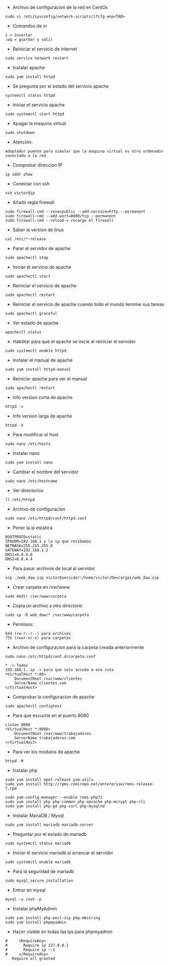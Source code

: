 - Archivo de configuracion de la red en CentOs
```
sudo vi /etc/sysconfig/network-scripts/ifcfg-enp<TAB>
```

- Comandos de vi
```
i = insertar
:wq = guardar y salir
```

- Reiniciar el servicio de internet
```
sudo service network restart
```

- Instalar apache
```
sudo yum install httpd
```

- Se pregunta por el estado del servicio apache
```
systemctl status httpd
```

- Iniciar el servicio apache
```
sudo systemctl start httpd 
```

- Apagar la maquina virtual
```
sudo shutdown 
```

- Atención:
```
Adaptador puente para simular que la maquina virtual es otro ordenador conectado a la red
```

- Comprobar direccion IP
```
ip addr show
```
- Conectar con ssh
```
ssh victor@ip
```
- Añadir regla firewall
```
sudo firewall-cmd --zone=public --add-service=http --permanent  
sudo firewall-cmd --add-port=8080/tcp --permanent
sudo firewall-cmd --reload = recarga el firewall
```

- Saber la version de linux
```
cat /etc/*-release
```

- Parar el servidor de apache
```
sudo apachectl stop 
```

- Iniciar el servicio de apache
```
sudo apachectl start 
```

- Reiniciar el servicio de apache
```
sudo apachectl restart  
```

- Reiniciar el servicio de apache cuando todo el mundo termine sus tareas
```
sudo apachectl graceful
```
- Ver estado de apache 
```
apachectl status 
```

- Habilitar para que el apache se inicie al reiniciar el servidor
```
sudo systemctl enable httpd 
```

- Instalar el manual de apache
```
sudo yum install httpd-manual 
```

- Reiniciar apache para ver el manual
```
sudo apachectl restart 
```

- Info version corta de apache
```
httpd -v 
```

- Info version larga de apache
```
httpd -V 
```

- Para modificar el host
```
sudo nano /etc/hosts 
```

- Instalar nano
```
sudo yum install nano 
```

- Cambiar el nombre del servidor
```
sudo nano /etc/hostname 
```

- Ver directorios
```
ll /etc/httpd 
```

- Archivo de configuracion
```
sudo nano /etc/httpd/conf/httpd.conf 
```

- Poner la ip estatica
```
BOOTPROTO=static
IPADDR=192.168.1 y la ip que recibamos
NETMASK=255.255.255.0
GATEWAY=192.168.1.2
DNS1=8.8.8.8
DNS2=8.8.4.4
```

- Para pasar archivos de local al servidor
```
scp ./web_daw.zip victor@servidor:/home/victor/Descargas/web_daw.zip 
```

- Crear carpeta en /var/www
```
sudo mkdir /var/www/carpeta 
```

- Copia un archivo a otro directorio
```
sudo cp -R web_daw/* /var/www/carpeta 
```

- Permisos:
```
644 (rw-r--r--) para archivos
755 (rwxr-xr-x) para carpetas
```

- Archivo de configuracion para la carpeta creada anteriormente
```
sudo nano /etc/httpd/conf.d/carpeta.conf 
```
```
* -> Todos
192.168.1. ip -> para que solo acceda a esa ruta
<VirtualHost *:80>
    DocumentRoot /var/www/clientes
    ServerName clientes.com
</VirtualHost>
```

- Comprobar la configuracion de apache
```
sudo apachectl configtest 
```

- Para que escuche en el puerto 8080
```
Listen 8080
<VirtualHost *:8080>
    DocumentRoot /var/www/trabajadores
    ServerName trabajadores.com
</VirtualHost>
```

- Para ver los modulos de apache
```
httpd -M 
```

- Instalar php
```
sudo yum install epel-release yum-utils
sudo yum install http://rpms.remirepo.net/enterprise/remi-release-7.rpm

sudo yum-config-manager --enable remi-php72
sudo yum install php php-common php-opcache php-mcrypt php-cli
sudo yum install php-gd php-curl php-mysqlnd
```

- Instalar MariaDB / Mysql
```
sudo yum install mariadb mariadb-server
```

- Preguntar por el estado de mariadb
```
sudo systemctl status mariadb 
```

- Iniciar el servicio mariadb al arrancar el servidor
```
sudo systemctl enable mariadb 
```
- Para la seguridad de mariadb
```
sudo mysql_secure_installation 
```

- Entrar en mysql
```
mysql -u root -p 
```

- Instalar phpMyAdmin
```
sudo yum install php-pecl-zip php-mbstring
sudo yum install phpmyadmin
```
- Hacer visible en todas las ips para phpmyadmin
```
#     <RequireAny>
#       Require ip 127.0.0.1
#       Require ip ::1
#     </RequireAny>
   Require all granted
```

